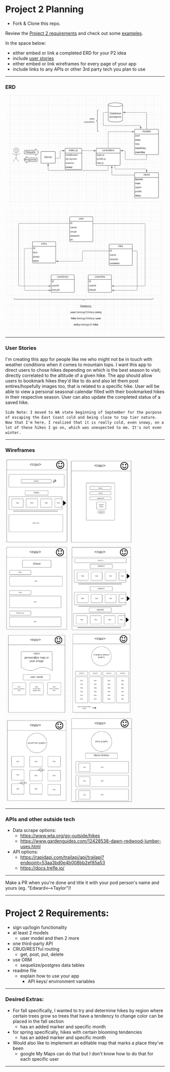 # Project 2 Planning

* Fork & Clone this repo.

Review the [Project 2 requirements](https://tmdarneille.gitbook.io/seirfx/11-projects/project-2#project-feedback-evaluation) and check out some [examples](https://tmdarneille.gitbook.io/seirfx/11-projects/past-projects/project2).


In the space below:
* either embed or link a completed ERD for your P2 idea
* include [user stories](https://revelry.co/user-stories-that-dont-suck/)
* either embed or link wireframes for every page of your app
* include links to any APIs or other 3rd party tech you plan to use

----------------------------------------------------------
### ERD
<img src='images/ERD1.png' width='500px'>
<img src='images/ERD2.png' width='500px'>
<!-- ![ERD full](images/ERD1.png)
![ERD for models](images/ERD2.png) -->

----------------------------------------------------------
### User Stories
 I'm creating this app for people like me who might not be in touch with weather conditions when it comes to mountain tops. I want this app to direct users to chose hikes depending on which is the best season to visit; directly correlated to the altitude of a given hike. The app should allow users to bookmark hikes they'd like to do and also let them post entires/hopefully images too, that is related to a specific hike. User will be able to view a personal seasonal calendar filled with their bookmarked hikes in their respective season. User can also update the completed status of a saved hike. 

    Side Note: I moved to WA state beginning of September for the purpose of escaping the East Coast cold and being close to top tier nature. Now that I'm here, I realized that it is really cold, even snowy, on a lot of these hikes I go on, which was unexpected to me. It's not even winter. 
----------------------------------------------------------
### Wireframes
<img src='images/home.png' width='200px'>
<img src='images/signup-in.png' width='200px'>
<img src='images/about.png' width='200px'>
<img src='images/seasons.png' width='200px'>
<img src='images/profile.png' width='200px'>
<img src='images/calendar.png' width='200px'>
<img src='images/savedhikes.png' width='200px'>
<img src='images/entry.png' width='200px'>

----------------------------------------------------------
### APIs and other outside tech

* Data scrape options: 
    * https://www.wta.org/go-outside/hikes
    * https://www.gardenguides.com/12428538-dawn-redwood-lumber-uses.html
* API options: 
    * https://rapidapi.com/trailapi/api/trailapi?endpoint=53aa3bd0e4b008bb2ef85a53
    * https://docs.trefle.io/

----------------------------------------------------------

Make a PR when you're done and title it with your pod person's name and yours (eg. "Edward<-->Taylor")!

----------------------------------------------------------

# Project 2 Requirements: 
* sign up/login functionality 
* at least 2 models 
    * user model and then 2 more 
* one third-party API
* CRUD/RESTful routing
    * get, post, put, delete 
* use ORM 
    * sequelize/postgres data tables
* readme file
    * explain how to use your app 
        * API keys/ environment variables 

----------------------------------------------------------

### Desired Extras:
 * For fall specifically, I wanted to try and determine hikes by region where certain trees grow so trees that have a tendency to change color can be placed in the fall section
    * has an added marker and specific month 
* for spring specifically, hikes with certain blooming tendencies
    * has an added marker and specific month
* Would also like to implement an editable map that marks a place they've been
    * google My Maps can do that but I don't know how to do that for each specific user
----------------------------------------------------------

